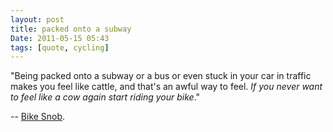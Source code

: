 ```yaml
---
layout: post
title: packed onto a subway
Date: 2011-05-15 05:43
tags: [quote, cycling]
---
```

 

"Being packed onto a subway or a bus or even stuck in your car in traffic
makes you feel like cattle, and that's an awful way to feel. _If you never
want to feel like a cow again start riding your bike_."

-- [Bike Snob](http://www.chroniclebooks.com/bikesnob/).
